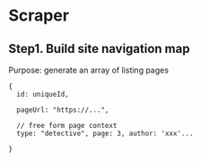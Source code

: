 # Scraper

## Step1. Build site navigation map

Purpose: generate an array of listing pages

```output
{
  id: uniqueId,

  pageUrl: "https://...",

  // free form page context
  type: "detective", page: 3, author: 'xxx'...
   
}
```

